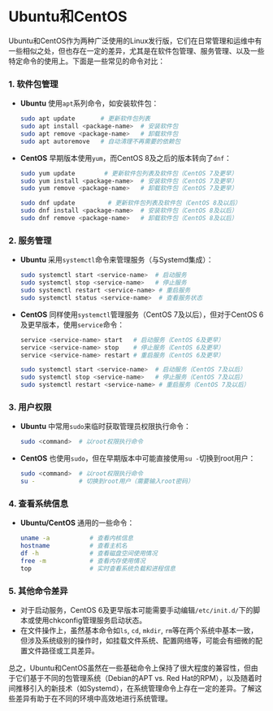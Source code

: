 # Ubuntu和CentOS
Ubuntu和CentOS作为两种广泛使用的Linux发行版，它们在日常管理和运维中有一些相似之处，但也存在一定的差异，尤其是在软件包管理、服务管理、以及一些特定命令的使用上。下面是一些常见的命令对比：

### 1. 软件包管理
- **Ubuntu** 使用`apt`系列命令，如安装软件包：
  ```bash
  sudo apt update       # 更新软件包列表
  sudo apt install <package-name>  # 安装软件包
  sudo apt remove <package-name>   # 卸载软件包
  sudo apt autoremove   # 自动清理不再需要的依赖包
  ```
  
- **CentOS** 早期版本使用`yum`，而CentOS 8及之后的版本转向了`dnf`：
  ```bash
  sudo yum update        # 更新软件包列表及软件包（CentOS 7及更早）
  sudo yum install <package-name>  # 安装软件包（CentOS 7及更早）
  sudo yum remove <package-name>   # 卸载软件包（CentOS 7及更早）
  
  sudo dnf update         # 更新软件包列表及软件包（CentOS 8及以后）
  sudo dnf install <package-name>  # 安装软件包（CentOS 8及以后）
  sudo dnf remove <package-name>   # 卸载软件包（CentOS 8及以后）
  ```

### 2. 服务管理
- **Ubuntu** 采用`systemctl`命令来管理服务（与Systemd集成）：
  ```bash
  sudo systemctl start <service-name>  # 启动服务
  sudo systemctl stop <service-name>   # 停止服务
  sudo systemctl restart <service-name> # 重启服务
  sudo systemctl status <service-name>  # 查看服务状态
  ```
  
- **CentOS** 同样使用`systemctl`管理服务（CentOS 7及以后），但对于CentOS 6及更早版本，使用`service`命令：
  ```bash
  service <service-name> start   # 启动服务（CentOS 6及更早）
  service <service-name> stop    # 停止服务（CentOS 6及更早）
  service <service-name> restart # 重启服务（CentOS 6及更早）
  
  sudo systemctl start <service-name>  # 启动服务（CentOS 7及以后）
  sudo systemctl stop <service-name>   # 停止服务（CentOS 7及以后）
  sudo systemctl restart <service-name> # 重启服务（CentOS 7及以后）
  ```

### 3. 用户权限
- **Ubuntu** 中常用`sudo`来临时获取管理员权限执行命令：
  ```bash
  sudo <command>  # 以root权限执行命令
  ```
  
- **CentOS** 也使用`sudo`，但在早期版本中可能直接使用`su -`切换到root用户：
  ```bash
  sudo <command>  # 以root权限执行命令
  su -            # 切换到root用户（需要输入root密码）
  ```

### 4. 查看系统信息
- **Ubuntu/CentOS** 通用的一些命令：
  ```bash
  uname -a           # 查看内核信息
  hostname           # 查看主机名
  df -h              # 查看磁盘空间使用情况
  free -m            # 查看内存使用情况
  top                # 实时查看系统负载和进程信息
  ```
  
### 5. 其他命令差异
- 对于启动服务，CentOS 6及更早版本可能需要手动编辑`/etc/init.d/`下的脚本或使用chkconfig管理服务启动状态。
- 在文件操作上，虽然基本命令如`ls`, `cd`, `mkdir`, `rm`等在两个系统中基本一致，但涉及系统级别的操作时，如挂载文件系统、配置网络等，可能会有细微的配置文件路径或工具差异。

总之，Ubuntu和CentOS虽然在一些基础命令上保持了很大程度的兼容性，但由于它们基于不同的包管理系统（Debian的APT vs. Red Hat的RPM），以及随着时间推移引入的新技术（如Systemd），在系统管理命令上存在一定的差异。了解这些差异有助于在不同的环境中高效地进行系统管理。